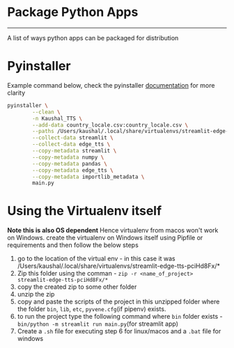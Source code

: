 # Package Python Apps
---


A list of ways python apps can be packaged for distribution

# Pyinstaller

Example command below, check the pyinstaller [documentation](https://pyinstaller.org/en/stable/index.html) for more clarity
```bash
pyinstaller \
        --clean \
        -n Kaushal_TTS \
        --add-data country_locale.csv:country_locale.csv \
        --paths /Users/kaushal/.local/share/virtualenvs/streamlit-edge-tts-pciHd8Fx/lib/python3.11/site-packages \
        --collect-data streamlit \
        --collect-data edge_tts \
        --copy-metadata streamlit \
        --copy-metadata numpy \
        --copy-metadata pandas \
        --copy-metadata edge_tts \
        --copy-metadata importlib_metadata \
        main.py

```


# Using the Virtualenv itself

**Note this is also OS dependent** Hence virtualenv from macos won't work on Windows. create the virtualenv on Windows itself using Pipfile or 
requirements and then follow the below steps

 1. go to the location of the virtual env - in this case it was /Users/kaushal/.local/share/virtualenvs/streamlit-edge-tts-pciHd8Fx/*
 2. Zip this folder using the comman - `zip -r <name_of_project> streamlit-edge-tts-pciHd8Fx/*`
 3. copy the created zip to some other folder
 4. unzip the zip
 5. copy and paste the scripts of the project in this unzipped folder where the folder `bin`, `lib`, `etc`, `pyvene.cfg`(if pipenv) exists.
 6. to run the project type the following command where `bin` folder exists - `bin/python -m streamlit run main.py`(for streamlit app)
 7. Create a `.sh` file for executing step 6 for linux/macos and a `.bat` file for windows
